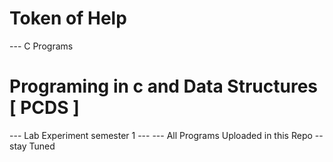 # Token of Help 
--- C Programs
# Programing in c and Data Structures [ PCDS ]
--- Lab Experiment semester 1 ---
--- All Programs Uploaded in this Repo -- stay Tuned
